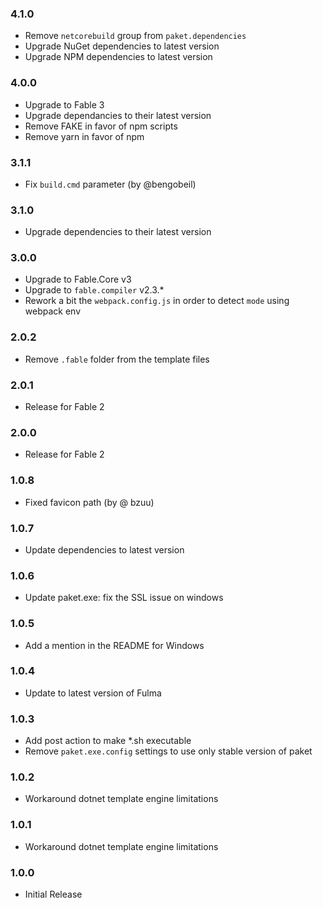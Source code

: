 ### 4.1.0

* Remove `netcorebuild` group from `paket.dependencies`
* Upgrade NuGet dependencies to latest version
* Upgrade NPM dependencies to latest version

### 4.0.0

* Upgrade to Fable 3
* Upgrade dependancies to their latest version
* Remove FAKE in favor of npm scripts
* Remove yarn in favor of npm

### 3.1.1

* Fix `build.cmd` parameter (by @bengobeil)

### 3.1.0

* Upgrade dependencies to their latest version

### 3.0.0

* Upgrade to Fable.Core v3
* Upgrade to `fable.compiler` v2.3.*
* Rework a bit the `webpack.config.js` in order to detect `mode` using webpack env

### 2.0.2

* Remove `.fable` folder from the template files

### 2.0.1

* Release for Fable 2

### 2.0.0

* Release for Fable 2

### 1.0.8

* Fixed favicon path (by @ bzuu)

### 1.0.7

* Update dependencies to latest version

### 1.0.6

* Update paket.exe: fix the SSL issue on windows

### 1.0.5

* Add a mention in the README for Windows

### 1.0.4

* Update to latest version of Fulma

### 1.0.3

* Add post action to make *.sh executable
* Remove `paket.exe.config` settings to use only stable version of paket

### 1.0.2

* Workaround dotnet template engine limitations

### 1.0.1

* Workaround dotnet template engine limitations

### 1.0.0

* Initial Release
